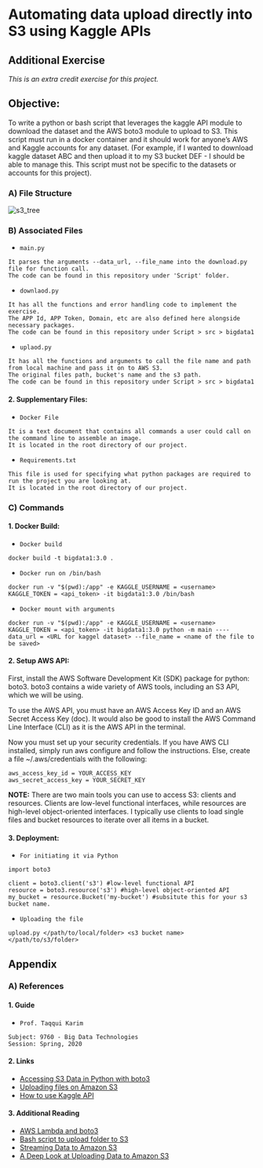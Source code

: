 # Automating data upload directly into S3 using Kaggle APIs

## Additional Exercise
*This is an extra credit exercise for this project.*

## Objective:
To write a python or bash script that leverages the kaggle API module to download the dataset and the AWS boto3 module to upload to S3. This script must run in a docker container and it should work for anyone’s AWS and Kaggle accounts for any dataset. (For example, if I wanted to download kaggle dataset ABC and then upload it to my S3 bucket DEF - I should be able to manage this. This script must not be specific to the datasets or accounts for this project).

### A) File Structure
![s3_tree](https://user-images.githubusercontent.com/6689256/80568817-b7985d80-89c5-11ea-8da1-090745e058b9.PNG)

### B) Associated Files

* ```main.py```
``` 
It parses the arguments --data_url, --file_name into the download.py file for function call.
The code can be found in this repository under 'Script' folder.
```

* ```downlaod.py```
``` 
It has all the functions and error handling code to implement the exercise. 
The APP Id, APP Token, Domain, etc are also defined here alongside necessary packages.
The code can be found in this repository under Script > src > bigdata1
```

* ```uplaod.py```
``` 
It has all the functions and arguments to call the file name and path from local machine and pass it on to AWS S3. 
The original files path, bucket's name and the s3 path.
The code can be found in this repository under Script > src > bigdata1
```

#### 2. Supplementary Files:
* ```Docker File```
``` 
It is a text document that contains all commands a user could call on the command line to assemble an image.
It is located in the root directory of our project.
```

* ```Requirements.txt```
``` 
This file is used for specifying what python packages are required to run the project you are looking at.
It is located in the root directory of our project.
```

### C) Commands

#### 1. Docker Build:
* ```Docker build```
``` 
docker build -t bigdata1:3.0 .
```
* ```Docker run on /bin/bash```
```
docker run -v "$(pwd):/app" -e KAGGLE_USERNAME = <username> KAGGLE_TOKEN = <api_token> -it bigdata1:3.0 /bin/bash
```
* ```Docker mount with arguments```
```
docker run -v "$(pwd):/app" -e KAGGLE_USERNAME = <username> KAGGLE_TOKEN = <api_token> -it bigdata1:3.0 python -m main ----data_url = <URL for kaggel dataset> --file_name = <name of the file to be saved>
```

#### 2. Setup AWS API:
First, install the AWS Software Development Kit (SDK) package for python: boto3. boto3 contains a wide variety of AWS tools, including an S3 API, which we will be using.

To use the AWS API, you must have an AWS Access Key ID and an AWS Secret Access Key (doc). It would also be good to install the AWS Command Line Interface (CLI) as it is the AWS API in the terminal.

Now you must set up your security credentials. If you have AWS CLI installed, simply run aws configure and follow the instructions. Else, create a file ~/.aws/credentials with the following:
```
aws_access_key_id = YOUR_ACCESS_KEY
aws_secret_access_key = YOUR_SECRET_KEY
```

**NOTE:** There are two main tools you can use to access S3: clients and resources. Clients are low-level functional interfaces, while resources are high-level object-oriented interfaces. I typically use clients to load single files and bucket resources to iterate over all items in a bucket.

#### 3. Deployment:
* ```For initiating it via Python```
```
import boto3

client = boto3.client('s3') #low-level functional API
resource = boto3.resource('s3') #high-level object-oriented API
my_bucket = resource.Bucket('my-bucket') #subsitute this for your s3 bucket name.
```

* ```Uploading the file```
```
upload.py </path/to/local/folder> <s3 bucket name> </path/to/s3/folder>
```

## Appendix
### A) References

#### 1. Guide
* ```Prof. Taqqui Karim```
``` 
Subject: 9760 - Big Data Technologies
Session: Spring, 2020
```

#### 2. Links
- [Accessing S3 Data in Python with boto3](https://dluo.me/s3databoto3)
- [Uploading files on Amazon S3](https://boto3.amazonaws.com/v1/documentation/api/latest/guide/s3-uploading-files.html)
- [How to use Kaggle API](https://github.com/Kaggle/kaggle-api)

#### 3. Additional Reading
- [AWS Lambda and boto3](https://towardsdatascience.com/introduction-to-amazon-lambda-layers-and-boto3-using-python3-39bd390add17)
- [Bash script to upload folder to S3](https://gist.github.com/ryantbrown/b643f678f174013ae92e488850ce699f)
- [Streaming Data to Amazon S3](https://towardsdatascience.com/delivering-real-time-streaming-data-to-amazon-s3-using-amazon-kinesis-data-firehose-2cda5c4d1efe)
- [A Deep Look at Uploading Data to Amazon S3](https://cloud.netapp.com/blog/aws-s3-a-deep-look-at-uploading-data)
